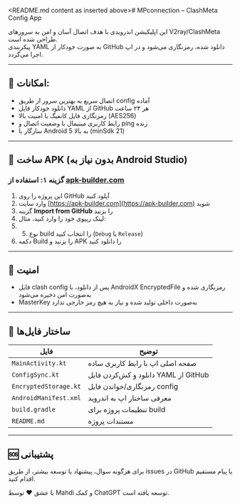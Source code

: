 <README.md content as inserted above># MPconnection – ClashMeta Config App

این اپلیکیشن اندرویدی با هدف اتصال آسان و امن به سرورهای V2ray/ClashMeta طراحی شده است.  
پیکربندی YAML به صورت خودکار از GitHub دانلود شده، رمزنگاری می‌شود و در اپ اجرا می‌گردد.

---

## 🚀 امکانات:

- اتصال سریع به بهترین سرور از طریق config آماده
- دانلود خودکار فایل YAML از GitHub هر ۲۴ ساعت
- رمزنگاری فایل کانفیگ با امنیت بالا (AES256)
- رابط کاربری مینیمال با وضعیت اتصال و ping زنده
- سازگار با Android 5 به بالا (minSdk 21)

---

## 🔧 ساخت APK (بدون نیاز به Android Studio)

### گزینه ۱: استفاده از [apk-builder.com](https://apk-builder.com)

1. این پروژه را روی GitHub آپلود کنید
2. وارد سایت [https://apk-builder.com](https://apk-builder.com) شوید
3. گزینه **Import from GitHub** را بزنید
4. لینک ریپوی خود را وارد کنید، مثال:
5. 5. نوع build را انتخاب کنید (`Debug` یا `Release`)
6. دکمه Build را بزنید و APK را دانلود کنید

---

## 🔐 امنیت

- فایل clash config پس از دانلود، با AndroidX EncryptedFile رمزنگاری شده و به‌صورت امن ذخیره می‌شود
- MasterKey به‌صورت داخلی تولید شده و نیاز به هیچ رمز خارجی ندارد

---

## 🧩 ساختار فایل‌ها

| فایل | توضیح |
|------|-------|
| `MainActivity.kt` | صفحه اصلی اپ با رابط کاربری ساده |
| `ConfigSync.kt` | دانلود و کش‌کردن فایل YAML از GitHub |
| `EncryptedStorage.kt` | رمزنگاری/خواندن فایل config |
| `AndroidManifest.xml` | معرفی ساختار اپ به اندروید |
| `build.gradle` | تنظیمات پروژه برای build |
| `README.md` | مستندات پروژه |

---

## 🆘 پشتیبانی

برای هرگونه سوال، پیشنهاد یا توسعه بیشتر، از طریق issues در GitHub یا پیام مستقیم اقدام کنید.

با عشق ❤️ توسط Mahdi و کمک ChatGPT توسعه یافته است.

